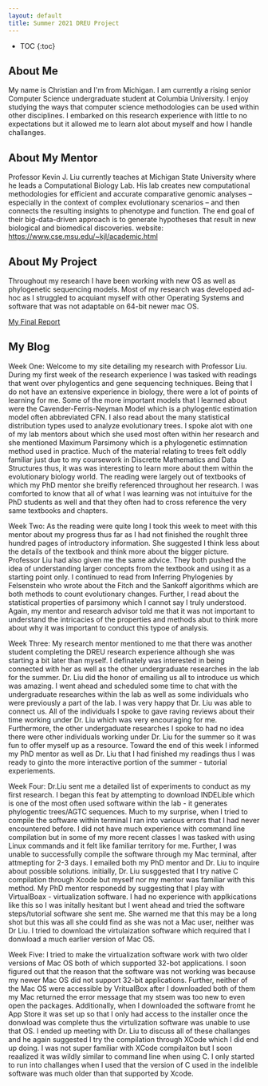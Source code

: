 ```yaml
---
layout: default
title: Summer 2021 DREU Project 
---
```


* TOC
{:toc}

## About Me

My name is Christian and I'm from Michigan. I am currently a rising senior Computer Science undergraduate student at Columbia University. I enjoy studying the ways that computer science methodologies can be used within other disciplines. I embarked on this research experience with little to no expectations but it allowed me to learn alot about myself and how I handle challanges. 

## About My Mentor

Professor Kevin J. Liu currently teaches at Michigan State University where he leads a Computational Biology Lab. His lab creates new computational methodologies for efficient and accurate comparative genomic analyses – especially in the context of complex evolutionary scenarios – and then connects the resulting insights to phenotype and function. The end goal of their big-data-driven approach is to generate hypotheses that result in new biological and biomedical discoveries.
website: https://www.cse.msu.edu/~kjl/academic.html

## About My Project

Throughout my research I have been working with new OS as well as phylogenetic sequencing models. Most of my research was developed ad-hoc as I struggled to acquiant myself with other Operating Systems and software that was not adaptable on 64-bit newer mac OS.

[My Final Report](files/finalreport.pdf)

## My Blog

Week One: Welcome to my site detailing my research with Professor Liu. During my first week of the research experience I was tasked with readings that went over phylogentics and gene sequencing techniques. Being that I do not have an extensive experience in biology, there were a lot of points of learning for me. Some of the more important models that I learned about were the Cavender-Ferris-Neyman Model which is a phylogentic estimation model often abbreviated CFN. I also read  about the many statistical distribution types used to analyze evolutionary trees. I spoke alot with one of my lab mentors about which she used most often within her research and she mentioned Maximum Parsimony which is a phylogenetic estimnation method used in practice. Much of the material relating to trees felt oddly familiar just due to my coursework in Discrette Mathematics and Data Structures thus, it was was interesting to learn more about them within the evolutionary biology world. The reading were largely out of textbooks of which my PhD mentor she breifly referenced throughout her research. I was comforted to know that all of what I was learning was not intuituive for the PhD students as well and that they often had to cross reference the very same textbooks and chapters. 

Week Two: As the reading were quite long I took this week to meet with this mentor about my progress thus far as I had not finished the roughlt three hundred pages of introductory information. She suggested I think less about the details of the textbook and think more about the bigger picture. Professor Liu had also given me the same advice. They both pushed the idea of understanding larger concepts from the textbook and using it as a starting point only. I continued to read from Inferring Phylogenies by Felsenstein who wrote about the Fitch and the Sankoff algorithms which are both methods to count evolutionary changes. Further, I read about the statistical properties of parsimony which I cannot say I truly understood. Again, my mentor and research advisor told me that it was not important to understand the intricacies of the properties and methods abut to think more about why it was important to conduct this typoe of analysis. 

Week Three: My research mentor mentioned to me that there was another student completing the DREU research experience although she was starting a bit later than myself. I definately was interested in being connected with her as well as the other undergraduate researches in the lab for the summer. Dr. Liu did the honor of emailing us all to introduce us which was amazing. I went ahead and scheduled some time to chat with the undergraduate researches within the lab as well as some individuals who were previously a part of the lab. I was very happy that Dr. Liu was able to connect us. All of the individuals I spoke to gave raving reviews about their time working under Dr. Liu which was very encouraging for me. Furthermore, the other undergaduate researches I spoke to had no idea there were other individuals working under Dr. Liu for the summer so it was fun to offer myself up as a resource. Toward the end of this week I informed my PhD mentor as well as Dr. Liu that I had finished my readings thus I was ready to ginto the more interactive portion of the summer - tutorial experiements. 

Week Four: Dr.Liu sent me a detailed list of experiments to conduct as my first research. I began this feat by attempting to download INDELible which is one of the most often used software within the lab - it generates phylogentic trees/AGTC sequences. Much to my surprise, when I tried to compile the software within terminal I ran into various errors that I had never encountered before. I did not have much experience with command line compilation but in some of my more recent classes I was tasked with using Linux commands and it felt like familiar territory for me. Further, I was unable to successfully compile the software through my Mac terminal, after attmepting for 2-3 days. I emailed both my PhD mentor and Dr. Liu to inquire about possible solutions. initially, Dr. Liu susggested that I try native C compilation through Xcode but myself nor my mentor was familiar with this method. My PhD mentor responedd by suggesting that I play with VirtualBoax - virtualization software. I had no experience with applkications like this so I was initally hesitant but I went ahead and tried the software steps/tutorial software she sent me. She warned me that this may be a long shot but this was all she could find as she was not a Mac user, neither was Dr Liu. I tried to download the virtulaization software which required that I donwload a much earlier version of Mac OS. 

Week Five: I tried to make the virtualization software work with two older versions of Mac OS both of which supported 32-bot applications. I soon figured out that the reason that the software was not working was because my newer Mac OS did not support 32-bit applications. Further, neither of the Mac OS were accessible by VritualBox after I downloaded both of them my Mac returned the error message that my stsem was too new to even open the packages. Additionally, when I downloaded the software fromt he App Store it was set up so that I only had access to the installer once the donwload was complete thus the virtulization software was unable to use that OS. I ended up meeting with Dr. Liu to discuss all of these challanges and he again suggested I try the compilation through XCode which I did end up doing. I was not super familiar with XCode compilaiton but I soon reaalized it was wildly similar to command line when using C. I only started to run into challanges when I used that the version of C used in the indelible software was much older than that supported by Xcode. 
